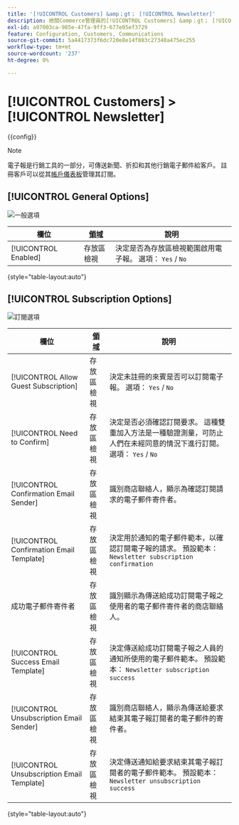 ```yaml
---
title: '[!UICONTROL Customers] &amp；gt； [!UICONTROL Newsletter]'
description: 檢閱Commerce管理員的[!UICONTROL Customers] &amp；gt； [!UICONTROL Newsletter]頁面上的組態設定。
exl-id: a97003ca-985e-47fa-9ff3-677e05ef3729
feature: Configuration, Customers, Communications
source-git-commit: 5a4417373f6dc720e8e14f883c27348a475ec255
workflow-type: tm+mt
source-wordcount: '237'
ht-degree: 0%

---
```


# [!UICONTROL Customers] > [!UICONTROL Newsletter]

{{config}}

>[!NOTE]
>
>電子報是行銷工具的一部分，可傳送新聞、折扣和其他行銷電子郵件給客戶。 註冊客戶可以從其[帳戶儀表板](../../customers/account-dashboard-my-account.md)管理其訂閱。

## [!UICONTROL General Options]

![一般選項](./assets/newsletter-general-options.png)<!-- zoom -->

| 欄位 | [領域](../../getting-started/websites-stores-views.md#scope-settings) | 說明 |
|--- |--- |--- |
| [!UICONTROL Enabled] | 存放區檢視 | 決定是否為存放區檢視範圍啟用電子報。 選項： `Yes` / `No` |

{style="table-layout:auto"}

## [!UICONTROL Subscription Options]

![訂閱選項](./assets/newsletter-subscription-options.png)<!-- zoom -->

<!-- [Subscription Options](https://experienceleague.adobe.com/zh-hant/docs/commerce-admin/marketing/communications/newsletters/newsletters) -->

| 欄位 | [領域](../../getting-started/websites-stores-views.md#scope-settings) | 說明 |
|--- |--- |--- |
| [!UICONTROL Allow Guest Subscription] | 存放區檢視 | 決定未註冊的來賓是否可以訂閱電子報。 選項： `Yes` / `No` |
| [!UICONTROL Need to Confirm] | 存放區檢視 | 決定是否必須確認訂閱要求。 這種雙重加入方法是一種驗證測量，可防止人們在未經同意的情況下進行訂閱。 選項： `Yes` / `No` |
| [!UICONTROL Confirmation Email Sender] | 存放區檢視 | 識別商店聯絡人，顯示為確認訂閱請求的電子郵件寄件者。 |
| [!UICONTROL Confirmation Email Template] | 存放區檢視 | 決定用於通知的電子郵件範本，以確認訂閱電子報的請求。 預設範本： `Newsletter subscription confirmation` |
| 成功電子郵件寄件者 | 存放區檢視 | 識別顯示為傳送給成功訂閱電子報之使用者的電子郵件寄件者的商店聯絡人。 |
| [!UICONTROL Success Email Template] | 存放區檢視 | 決定傳送給成功訂閱電子報之人員的通知所使用的電子郵件範本。 預設範本： `Newsletter subscription success` |
| [!UICONTROL Unsubscription Email Sender] | 存放區檢視 | 識別商店聯絡人，顯示為傳送給要求結束其電子報訂閱者的電子郵件的寄件者。 |
| [!UICONTROL Unsubscription Email Template] | 存放區檢視 | 決定傳送通知給要求結束其電子報訂閱者的電子郵件範本。 預設範本： `Newsletter unsubscription success` |

{style="table-layout:auto"}
